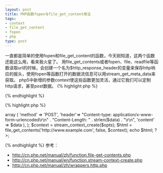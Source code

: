 ```yaml
---
layout: post
title: PHP函数fopen与file_get_content用法
tags:
- context
- file_get_content
- fopen
- php
type: post
---
```

一直都是简单的使用fopen和file_get_content的函数，今天刚知道，这两个函数还能这么用，看来我火星了。
用file_get_contents或者fopen、file、readfile等函数读取url的时候，会创建一个名为$http_response_header的变量来保存http响应的报头，使用fopen等函数打开的数据流信息可以用stream_get_meta_data来获取。
php5中新增的参数context使这些函数更加灵活，通过它我们可以定制http请求，甚至post数据。
{% highlight php %}
<?php
$html = file_get_contents('http://www.example.com/');
print_r($http_response_header); 
// or 
$fp = fopen('http://www.example.com/', 'r'); 
print_r(stream_get_meta_data($fp)); 
fclose($fp); 
?>
{% endhighlight %}

{% highlight php %}
<?php
$data = array ('foo' =&gt; 'bar');
$data = http_build_query($data);

$opts = array (
    'http' => array (
        'method' => 'POST',
        'header'=> "Content-type: application/x-www-form-urlencoded\r\n" .
                   "Content-Length: " . strlen($data) . "\r\n",
        'content' => $data
    ),
);

$context = stream_context_create($opts);
$html = file_get_contents('http://www.example.com', false, $context);

echo $html;
?>;
{% endhighlight %}
参考：
 * http://cn.php.net/manual/zh/function.file-get-contents.php
 * http://cn.php.net/manual/en/function.stream-context-create.php
 * http://cn.php.net/manual/zh/wrappers.http.php
